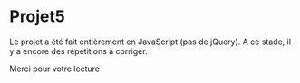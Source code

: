 # Projet5

Le projet a été fait entièrement en JavaScript (pas de jQuery).
A ce stade, il y a encore des répétitions à corriger.

Merci pour votre lecture
